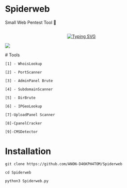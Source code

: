 # Spiderweb

Small Web Pentest Tool 💉
## <!-- Typing SVG -->
<p align="center">
    <a href="https://github.com/">
        <img
src="https://readme-typing-svg.herokuapp.com/?size=35&width=800&lines=Spiderweb+by+ANON+D46KPH4TOM"
            alt="Typing SVG"
        />
    </a>
</p>
<p>
<img src= "https://camo.githubusercontent.com/71b837571c48af3aa60a73dbc9d5936aa359d78efbfa8a6743cbbbc16b80ef4d/68747470733a2f2f63646e2e646973636f72646170702e636f6d2f6174746163686d656e74732f3830353930323039333930363630383138362f3830353931333937323533353539303932322f74656e6f722e676966"/>
</p>
# Tools

```
[1] - WhoisLookup

[2] - PortScanner

[3] - AdminPanel Brute

[4] - SubdomainScanner

[5] - DirBrute

[6] - IPGeoLookup

[7]-UploadPanel Scanner

[8]-CpanelCracker

[9]-CMSDetector
```

# Installation

```
git clone https://github.com/ANON-D46KPH4TOM/Spiderweb

cd Spiderweb

python3 Spiderweb.py
```

